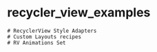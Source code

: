 # recycler_view_examples

	# RecyclerView Style Adapters
	# Custom Layouts recipes
	# RV Animations Set


